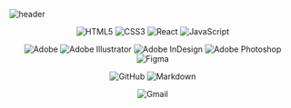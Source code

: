 ![header](https://capsule-render.vercel.app/api?type=waving&&color=0:fceabb,100:f8b500&height=300&section=header&text=frontEnd,%20199jeonga&fontSize=60&fontColor=333&fontAlignY=40&animation=fadeIn)

<div align="center"> 

![HTML5](https://img.shields.io/badge/html5-%23E34F26.svg?style=for-the-badge&logo=html5&logoColor=white)      ![CSS3](https://img.shields.io/badge/css3-%231572B6.svg?style=for-the-badge&logo=css3&logoColor=white)      ![React](https://img.shields.io/badge/react-%2320232a.svg?style=for-the-badge&logo=react&logoColor=%2361DAFB)     ![JavaScript](https://img.shields.io/badge/javascript-%23323330.svg?style=for-the-badge&logo=javascript&logoColor=%23F7DF1E)

![Adobe](https://img.shields.io/badge/adobe-%23FF0000.svg?style=for-the-badge&logo=adobe&logoColor=white)     ![Adobe Illustrator](https://img.shields.io/badge/adobeillustrator-%23FF9A00.svg?style=for-the-badge&logo=adobeillustrator&logoColor=white)     ![Adobe InDesign](https://img.shields.io/badge/Adobe%20InDesign-49021F?style=for-the-badge&logo=adobeindesign&logoColor=white)     ![Adobe Photoshop](https://img.shields.io/badge/adobephotoshop-%2331A8FF.svg?style=for-the-badge&logo=adobephotoshop&logoColor=white)     ![Figma](https://img.shields.io/badge/figma-%23F24E1E.svg?style=for-the-badge&logo=figma&logoColor=white)

![GitHub](https://img.shields.io/badge/github-%23121011.svg?style=for-the-badge&logo=github&logoColor=white)     ![Markdown](https://img.shields.io/badge/markdown-%23000000.svg?style=for-the-badge&logo=markdown&logoColor=white)



![Gmail](https://img.shields.io/badge/Gmail-D14836?style=for-the-badge&logo=gmail&logoColor=white)
</div>

